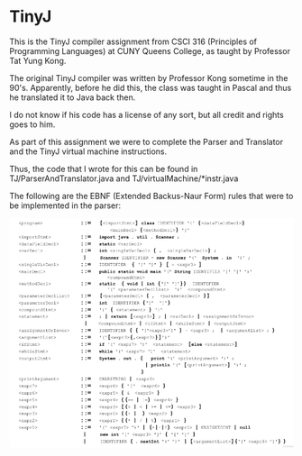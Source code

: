 # TinyJ

This is the TinyJ compiler assignment from CSCI 316 (Principles of Programming Languages) 
at CUNY Queens College, as taught by Professor Tat Yung Kong.

The original TinyJ compiler was written by Professor Kong sometime in the 90's. Apparently,
before he did this, the class was taught in Pascal and thus he translated it to Java back
then.

I do not know if his code has a license of any sort, but all credit and rights goes to him.

As part of this assignment we were to complete the Parser and Translator and the TinyJ 
virtual machine instructions.

Thus, the code that I wrote for this can be found in TJ/ParserAndTranslator.java and 
TJ/virtualMachine/*instr.java

The following are the EBNF (Extended Backus-Naur Form) rules that were to be implemented
in the parser:

![](./ebnfrules.png)
